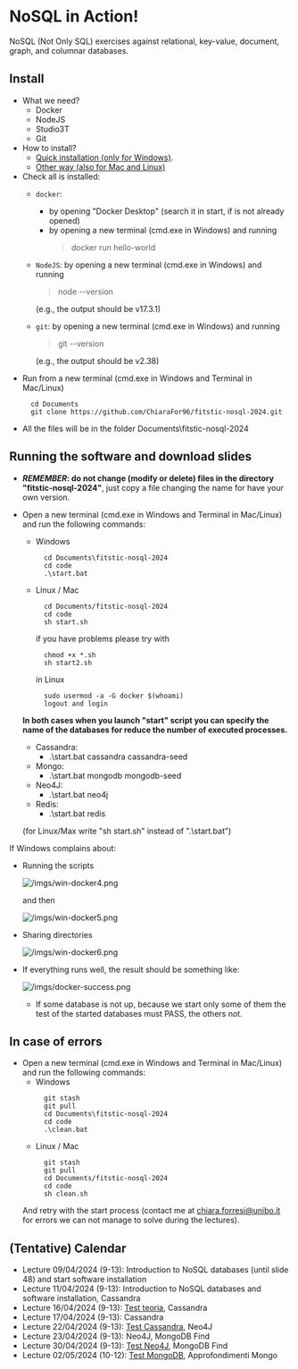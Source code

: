# NoSQL in Action!

NoSQL (Not Only SQL) exercises against relational, key-value, document, graph, and columnar databases.

## Install
- What we need?
    - Docker
    - NodeJS
    - Studio3T
    - Git
- How to install?
    - [Quick installation (only for Windows)](instructions/QuickInstall.md).
    - [Other way (also for Mac and Linux)](instructions/OtherInstall.md)
- Check all is installed:
    - `docker`: 
        - by opening "Docker Desktop" (search it in start, if is not already opened)
        - by opening a new terminal (cmd.exe in Windows) and running 
            > docker run hello-world 
    - `NodeJS`: by opening a new terminal (cmd.exe in Windows) and running 
        > node --version
        
        (e.g., the output should be v17.3.1)
    - `git`: by opening a new terminal (cmd.exe in Windows) and running 
        > git --version

        (e.g., the output should be v2.38)
- Run from a new terminal (cmd.exe in Windows and Terminal in Mac/Linux)
    >   
        cd Documents 
        git clone https://github.com/ChiaraFor96/fitstic-nosql-2024.git
- All the files will be in the folder Documents\fitstic-nosql-2024

## Running the software and download slides
- __***REMEMBER***: do not change (modify or delete) files in the directory "fitstic-nosql-2024"__, just copy a file changing the name for have your own version.

- Open a new terminal (cmd.exe in Windows and Terminal in Mac/Linux) and run the following commands:
    - Windows
        >
            cd Documents\fitstic-nosql-2024
            cd code
            .\start.bat
    - Linux / Mac
        > 
            cd Documents/fitstic-nosql-2024
            cd code
            sh start.sh
        if you have problems please try with 
        > 
            chmod +x *.sh
            sh start2.sh

        in Linux
        > 
            sudo usermod -a -G docker $(whoami)
            logout and login
              
    __In both cases when you launch "start" script you can specify the name of the databases for reduce the number of executed processes.__
    - Cassandra:
        - .\start.bat cassandra cassandra-seed
    - Mongo:
        - .\start.bat mongodb mongodb-seed
    - Neo4J:
        - .\start.bat neo4j
    - Redis:
        - .\start.bat redis
    
    (for Linux/Max write "sh start.sh" instead of ".\start.bat")


If Windows complains about:
  - Running the scripts

    ![/imgs/win-docker4.png](imgs/win-docker4.png)
    
    and then

    ![/imgs/win-docker5.png](imgs/win-docker5.png)

  - Sharing directories

    ![/imgs/win-docker6.png](imgs/win-docker6.png)

- If everything runs well, the result should be something like:

    ![/imgs/docker-success.png](imgs/docker-success.png)

    - If some database is not up, because we start only some of them the test of the started databases must PASS, the others not.

## In case of errors
- Open a new terminal (cmd.exe in Windows and Terminal in Mac/Linux) and run the following commands:
    - Windows
        >
            git stash
            git pull
            cd Documents\fitstic-nosql-2024
            cd code
            .\clean.bat
    - Linux / Mac
        >
            git stash
            git pull
            cd Documents/fitstic-nosql-2024
            cd code
            sh clean.sh

    And retry with the start process (contact me at chiara.forresi@unibo.it for errors we can not manage to solve during the lectures).

## (Tentative) Calendar
- Lecture 09/04/2024 (9-13): Introduction to NoSQL databases (until slide 48) and start software installation
- Lecture 11/04/2024 (9-13): Introduction to NoSQL databases and software installation, Cassandra
- Lecture 16/04/2024 (9-13): [Test teoria](https://docs.google.com/forms/d/e/1FAIpQLScrbaTOh-Ga03Hj0XMFn1rUyvBDSW38CCAOYPdYAUk7Cj8S3w/viewform), Cassandra
- Lecture 17/04/2024 (9-13): Cassandra
- Lecture 22/04/2024 (9-13): [Test Cassandra](https://docs.google.com/forms/d/e/1FAIpQLSdlTx5rmdUhqjFuRIInEL-P-Oa2hBOWnPAwMQm75oiaU5YAvw/viewform), Neo4J
- Lecture 23/04/2024 (9-13): Neo4J, MongoDB Find
- Lecture 30/04/2024 (9-13): [Test Neo4J](https://docs.google.com/forms/d/e/1FAIpQLSfmmgYyoP0QyrN8099SNOyS-Y1J-DCoguGeV3tIVxvkH0N7dw/viewform), MongoDB Find
- Lecture 02/05/2024 (10-12): [Test MongoDB](https://docs.google.com/forms/d/e/1FAIpQLSfk6X738YlQb0GlXlsWqKDVE8SGJYdg3bx9FfO7B5kyjYZ1Lw/viewform), Approfondimenti Mongo
